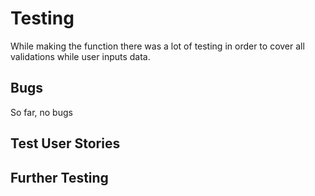 
# Testing

While making the function there was a lot of testing in order to cover all validations while user inputs data.

## Bugs

So far, no bugs

## Test User Stories
## Further Testing
